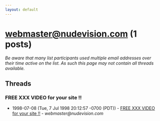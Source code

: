 ```yaml
---
layout: default
---
```


# webmaster@nudevision.com (1 posts)

_Be aware that many list participants used multiple email addresses over their time active on the list. As such this page may not contain all threads available._

## Threads

### FREE XXX VIDEO for your site !!
+ 1998-07-08 (Tue, 7 Jul 1998 20:12:57 -0700 (PDT)) - [FREE XXX VIDEO for your site !!](/archive/1998/07/3a277c02fde8521b031ebc72c739105760dc8e58c92e0224e4177a6a98e11a8d) - _webmaster@nudevision.com_

